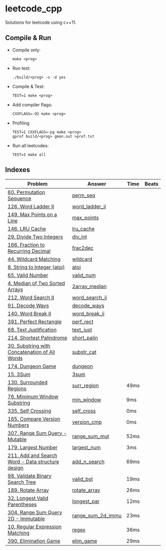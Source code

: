 # leetcode_cpp

Solutions for leetcode using c++11.

## Compile & Run

-   Compile only:

    `make <prog>`

-   Run test:

    `./build/<prog> -s -d yes`

-   Compile & Test:

    `TEST=1 make <prog>`

-   Add compiler flags:

    `CXXFLAGS=-O2 make <prog>`

-   Profiling

    ```
    TEST=1 CXXFLAGS=-pg make <prog>
    gprof build/<prog> gmon.out >prof.txt
    ```

-   Run all leetcodes:

    `TEST=1 make all`

## Indexes

| Problem                                                                                                                        | Answer                                           | Time | Beats |
|--------------------------------------------------------------------------------------------------------------------------------|--------------------------------------------------|------|-------|
| [60. Permutation Sequence](<https://leetcode.com/problems/permutation-sequence/>)                                              | [perm_seq](<src/perm_seq.cpp>)                   |      |       |
| [126. Word Ladder II](<https://leetcode.com/problems/word-ladder-ii/>)                                                         | [word_ladder_ii](<src/word_ladder_ii.cpp>)       |      |       |
| [149. Max Points on a Line](<https://leetcode.com/problems/max-points-on-a-line/>)                                             | [max_points](<src/max_points.cpp>)               |      |       |
| [146. LRU Cache](<https://leetcode.com/problems/lru-cache/>)                                                                   | [lru_cache](<src/lru_cache.cpp>)                 |      |       |
| [29. Divide Two Integers](<https://leetcode.com/problems/divide-two-integers/>)                                                | [div_int](<src/div_int.cpp>)                     |      |       |
| [166. Fraction to Recurring Decimal](<https://leetcode.com/problems/fraction-to-recurring-decimal/>)                           | [frac2dec](<src/frac2dec.cpp>)                   |      |       |
| [44. Wildcard Matching](<https://leetcode.com/problems/wildcard-matching/>)                                                    | [wildcard](<src/wildcard.cpp>)                   |      |       |
| [8. String to Integer (atoi)](<https://leetcode.com/problems/string-to-integer-atoi/>)                                         | [atoi](<src/atoi.cpp>)                           |      |       |
| [65. Valid Number](<https://leetcode.com/problems/valid-number/>)                                                              | [valid_num](<src/valid_num.cpp>)                 |      |       |
| [4. Median of Two Sorted Arrays](<https://leetcode.com/problems/median-of-two-sorted-arrays/>)                                 | [2array_median](<src/2array_median.cpp>)         |      |       |
| [212. Word Search II](<https://leetcode.com/problems/word-search-ii/>)                                                         | [word_search_ii](<src/word_search_ii.cpp>)       |      |       |
| [91. Decode Ways](<https://leetcode.com/problems/decode-ways/>)                                                                | [decode_ways](<src/decode_ways.cpp>)             |      |       |
| [140. Word Break II](<https://leetcode.com/problems/word-break-ii/>)                                                           | [word_break_ii](<src/word_break_ii.cpp>)         |      |       |
| [391. Perfect Rectangle](<https://leetcode.com/problems/perfect-rectangle/>)                                                   | [perf_rect](<src/perf_rect.cpp>)                 |      |       |
| [68. Text Justification](<https://leetcode.com/problems/text-justification/>)                                                  | [text_just](<src/text_just.cpp>)                 |      |       |
| [214. Shortest Palindrome](<https://leetcode.com/problems/shortest-palindrome/>)                                               | [short_palin](<src/short_palin.cpp>)             |      |       |
| [30. Substring with Concatenation of All Words](<https://leetcode.com/problems/substring-with-concatenation-of-all-words/>)    | [substr_cat](<src/substr_cat.cpp>)               |      |       |
| [174. Dungeon Game](<https://leetcode.com/problems/dungeon-game/>)                                                             | [dungeon](<src/dungeon.cpp>)                     |      |       |
| [15. 3Sum](<https://leetcode.com/problems/3sum/>)                                                                              | [3sum](<src/3sum.cpp>)                           |      |       |
| [130. Surrounded Regions](<https://leetcode.com/problems/surrounded-regions/>)                                                 | [surr_region](<src/surr_region.cpp>)             | 49ms |       |
| [76. Minimum Window Substring](<https://leetcode.com/problems/minimum-window-substring/>)                                      | [min_window](<src/min_window.cpp>)               | 9ms  |       |
| [335. Self Crossing](<https://leetcode.com/problems/self-crossing/>)                                                           | [self_cross](<src/self_cross.cpp>)               | 0ms  |       |
| [165. Compare Version Numbers](<https://leetcode.com/problems/compare-version-numbers/>)                                       | [version_cmp](<src/version_cmp.cpp>)             | 0ms  |       |
| [307. Range Sum Query - Mutable](<https://leetcode.com/problems/range-sum-query-mutable/>)                                     | [range_sum_mut](<src/range_sum_mut.cpp>)         | 52ms |       |
| [179. Largest Number](<https://leetcode.com/problems/largest-number/>)                                                         | [largest_num](<src/largest_num.cpp>)             | 3ms  |       |
| [211. Add and Search Word - Data structure design](<https://leetcode.com/problems/add-and-search-word-data-structure-design/>) | [add_n_search](<src/add_n_search.cpp>)           | 69ms |       |
| [98. Validate Binary Search Tree](<https://leetcode.com/problems/validate-binary-search-tree/>)                                | [valid_bst](<src/valid_bst.cpp>)                 | 19ms |       |
| [189. Rotate Array](<https://leetcode.com/problems/rotate-array/>)                                                             | [rotate_array](<src/rotate_array.cpp>)           | 26ms |       |
| [32. Longest Valid Parentheses](<https://leetcode.com/problems/longest-valid-parentheses/>)                                    | [longest_par](<src/longest_par.cpp>)             | 12ms |       |
| [304. Range Sum Query 2D - Immutable](<https://leetcode.com/problems/range-sum-query-2d-immutable/>)                           | [range_sum_2d_immu](<src/range_sum_2d_immu.cpp>) | 23ms |       |
| [10. Regular Expression Matching](<https://leetcode.com/problems/regular-expression-matching/>)                                | [regex](<src/regex.cpp>)                         | 36ms |       |
| [390. Elimination Game](<https://leetcode.com/problems/elimination-game/>)                                                     | [elim_game](<src/elim_game.cpp>)                 | 29ms |       |

